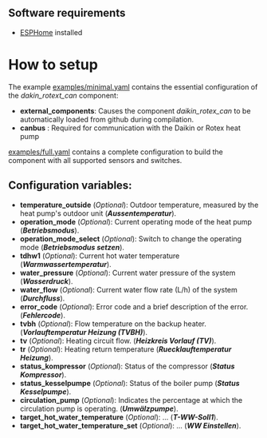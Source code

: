 ## Software requirements
 * [ESPHome](https://esphome.io/) installed

# How to setup

The example [examples/minimal.yaml](examples/minimal.yaml) contains the essential configuration of the *dakin_rotext_can* component:

- **external_components**: Causes the component *daikin_rotex_can* to be automatically loaded from github during compilation.
- **canbus** : Required for communication with the Daikin or Rotex heat pump

[examples/full.yaml](examples/full.yaml) contains a complete configuration to build the component with all supported sensors and switches.

Configuration variables:
------------------------

- **temperature_outside** (*Optional*): Outdoor temperature, measured by the heat pump's outdoor unit (***Aussentemperatur***).
- **operation_mode** (*Optional*): Current operating mode of the heat pump (***Betriebsmodus***).
- **operation_mode_select** (*Optional*): Switch to change the operating mode (***Betriebsmodus setzen***).
- **tdhw1** (*Optional*): Current hot water temperature (***Warmwassertemperatur***).
- **water_pressure** (*Optional*): Current water pressure of the system (***Wasserdruck***).
- **water_flow** (*Optional*): Current water flow rate (L/h) of the system (***Durchfluss***).
- **error_code** (*Optional*): Error code and a brief description of the error. (***Fehlercode***).
- **tvbh** (*Optional*): Flow temperature on the backup heater. (***Vorlauftemperatur Heizung (TVBH)***).
- **tv** (*Optional*): Heating circuit flow. (***Heizkreis Vorlauf (TV)***).
- **tr** (*Optional*): Heating return temperature (***Ruecklauftemperatur Heizung***).
- **status_kompressor** (*Optional*): Status of the compressor (***Status Kompressor***).
- **status_kesselpumpe** (*Optional*): Status of the boiler pump (***Status Kesselpumpe***).
- **circulation_pump** (*Optional*): Indicates the percentage at which the circulation pump is operating. (***Umwälzpumpe***).
- **target_hot_water_temperature** (*Optional*): ... (***T-WW-Soll1***).
- **target_hot_water_temperature_set** (*Optional*): ... (***WW Einstellen***).
